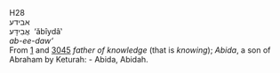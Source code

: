 <body>
  <p>H28<br>  אבידע  <br> אֲבִידָּע  ‎  ‘ăbı̂ydâ‛  <br><i>ab-ee-daw‘ </i><br>From <a href="h0001.htm">1</a> and <a href="h3045.htm">3045</a>  <i>father</i> <i>of</i> <i>knowledge</i> (that is <i>knowing</i>); <i>Abida</i>, a son of Abraham by Keturah: - Abida, Abidah.<br></p>
 </body>